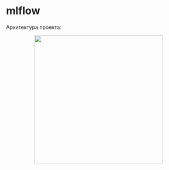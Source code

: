# mlflow
Архитектура проекта:

<p align="center">
  <img src="https://sun9-72.userapi.com/impg/6gV5IPoCMNZgeFg1Zk7Or9-z9BaOph8EfhiX0A/3MhuRbgmMoQ.jpg?size=772x736&quality=96&sign=a833827c6e09a3912016f3753aa061c0&type=album" width="350">
</p>
